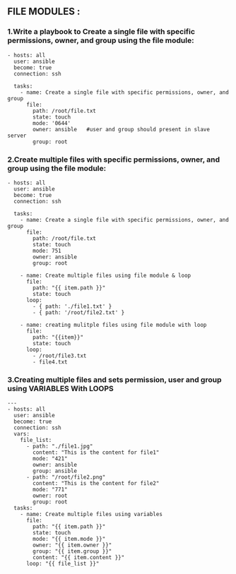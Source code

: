 ## FILE MODULES :

### 1.Write a playbook to Create a single file with specific permissions, owner, and group using the file module:
```
- hosts: all
  user: ansible
  become: true
  connection: ssh 

  tasks:
    - name: Create a single file with specific permissions, owner, and group
      file:
        path: /root/file.txt 
        state: touch
        mode: '0644'
        owner: ansible   #user and group should present in slave server 
        group: root
```


### 2.Create multiple files with specific permissions, owner, and group using the file module:
```
- hosts: all
  user: ansible
  become: true
  connection: ssh 
  
  tasks:
    - name: Create a single file with specific permissions, owner, and group
      file:
        path: /root/file.txt
        state: touch
        mode: 751
        owner: ansible
        group: root

    - name: Create multiple files using file module & loop
      file:
        path: "{{ item.path }}"
        state: touch
      loop:
        - { path: './file1.txt' }
        - { path: '/root/file2.txt' }

    - name: creating mulitple files using file module with loop
      file:
        path: "{{item}}"
        state: touch
      loop:
        - /root/file3.txt
        - file4.txt
```


### 3.Creating multiple files and sets permission, user and group using VARIABLES With LOOPS

```
---
- hosts: all
  user: ansible
  become: true
  connection: ssh
  vars:
    file_list:
      - path: "./file1.jpg"
        content: "This is the content for file1"
        mode: "421"
        owner: ansible
        group: ansible
      - path: "/root/file2.png"
        content: "This is the content for file2"
        mode: "771"
        owner: root
        group: root
  tasks:
    - name: Create multiple files using variables
      file:
        path: "{{ item.path }}"
        state: touch
        mode: "{{ item.mode }}"
        owner: "{{ item.owner }}"
        group: "{{ item.group }}"
        content: "{{ item.content }}"
      loop: "{{ file_list }}"
```
